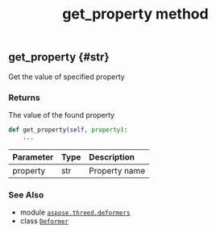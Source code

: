 ﻿---
title: get_property method
second_title: Aspose.3D for Python via .NET API References
description: 
type: docs
weight: 30
url: /python-net/aspose.threed.deformers/deformer/get_property/
is_root: false
---

## get_property {#str}

Get the value of specified property


### Returns 


The value of the found property


```python
def get_property(self, property):
    ...
```


| Parameter | Type | Description |
| :- | :- | :- |
| property | str | Property name |



### See Also
* module [`aspose.threed.deformers`](../../)
* class [`Deformer`](/3d/python-net/aspose.threed.deformers/deformer)
